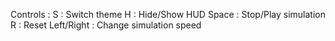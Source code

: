 Controls :
S : Switch theme
H : Hide/Show HUD
Space : Stop/Play simulation
R : Reset
Left/Right : Change simulation speed
